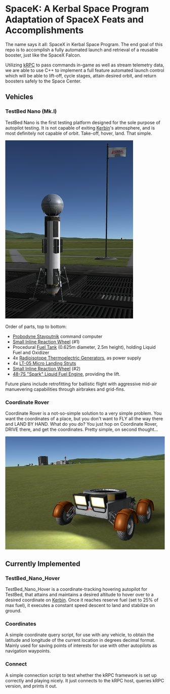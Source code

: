 # SpaceK: A Kerbal Space Program Adaptation of SpaceX Feats and Accomplishments
The name says it all: SpaceX in Kerbal Space Program. The end goal of this repo is to accomplish a fully automated launch and retrieval of a reusable booster, just like the SpaceX Falcon.

Utilizing [kRPC](https://github.com/krpc/krpc) to pass commands in-game as well as stream telemetry data, we are able to use C++ to implement a full feature automated launch control which will be able to lift-off, cycle stages, attain desired orbit, and return boosters safely to the Space Center.

## Vehicles

### TestBed Nano (Mk.I)
TestBed Nano is the first testing platform designed for the sole purpose of autopilot testing. It is not capable of exiting [Kerbin](https://wiki.kerbalspaceprogram.com/wiki/Kerbin)'s atmosphere, and is most definitely not capable of orbit. Take-off, hover, land. That simple.

![TestBed Nano Mk.I, sitting on the launch platform.](https://github.com/Krenth/SpaceK/blob/master/media/TestBed%20Nano%20MkI.png)

Order of parts, top to bottom:
- [Probodyne Stayputnik](https://wiki.kerbalspaceprogram.com/wiki/Probodobodyne_Stayputnik) command computer
- [Small Inline Reaction Wheel](https://wiki.kerbalspaceprogram.com/wiki/Small_Inline_Reaction_Wheel) (#1)
- Procedural [Fuel Tank](https://wiki.kerbalspaceprogram.com/wiki/Fuel_tank) (0.625m diameter, 2.5m height), holding Liquid Fuel and Oxidizer
- 4x [Radioisotope Thermoelectric Generators](https://wiki.kerbalspaceprogram.com/wiki/PB-NUK_Radioisotope_Thermoelectric_Generator), as power supply
- 4x [LT-05 Micro Landing Struts](https://wiki.kerbalspaceprogram.com/wiki/LT-05_Micro_Landing_Strut)
- [Small Inline Reaction Wheel](https://wiki.kerbalspaceprogram.com/wiki/Small_Inline_Reaction_Wheel) (#2)
- [48-7S "Spark" Liquid Fuel Engine](https://wiki.kerbalspaceprogram.com/wiki/48-7S_%22Spark%22_Liquid_Fuel_Engine), providing the lift.

Future plans include retrofitting for ballistic flight with aggressive mid-air manuevering capabilities through airbrakes and grid-fins.

### Coordinate Rover
Coordinate Rover is a not-so-simple solution to a very simple problem. You want the coordinates of a place, but you don't want to FLY all the way there and LAND BY HAND. What do you do? You just hop on Coordinate Rover, DRIVE there, and get the coordinates. Pretty simple, on second thought...

![Coordinate Rover, out and about.](https://github.com/Krenth/SpaceK/blob/master/media/Coordinate%20Rover.png)

## Currently Implemented

### TestBed_Nano_Hover
TestBed_Nano_Hover is a coordinate-tracking hovering autopilot for TestBed, that attains and maintains a desired altitude to hover over to a desired coordinate on [Kerbin](https://wiki.kerbalspaceprogram.com/wiki/Kerbin). Once it reaches reserve fuel (set to 25% of max fuel), it executes a constant speed descent to land and stabilize on ground.

### Coordinates
A simple coordinate query script, for use with any vehicle, to obtain the latitude and longitude of the current location in degrees decimal format. Mainly used for saving points of interests for use with other autopilots as navigation waypoints.

### Connect
A simple connection script to test whether the kRPC framework is set up correctly and playing nicely. It just connects to the kRPC host, queries kRPC version, and prints it out.
